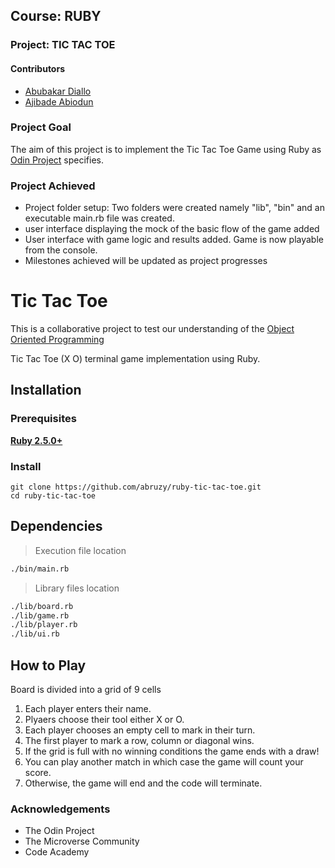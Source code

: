 ## Course: RUBY
### Project: TIC TAC TOE

#### Contributors
* [Abubakar Diallo](https://github.com/abruzy)
* [Ajibade Abiodun](https://github.com/Tripple-A)

### Project Goal

The aim of this project is to implement the Tic Tac Toe Game using Ruby as [Odin Project](https://www.theodinproject.com/courses/ruby-programming/lessons/oop) specifies.


### Project Achieved
* Project folder setup: Two folders were created namely "lib", "bin" and an executable main.rb file was created.
* user interface displaying the mock of the basic flow of the game added
* User interface with game logic and results added. Game is now playable from the console.
* Milestones achieved will be updated as project progresses

# Tic Tac Toe
This is a collaborative project to test our understanding of the [Object Oriented Programming](https://en.wikipedia.org/wiki/Object-oriented_programming)

Tic Tac Toe (X O) terminal game implementation using Ruby.

## Installation

### Prerequisites

**[Ruby 2.5.0+](https://www.ruby-lang.org/en/downloads/)**

### Install

```console
git clone https://github.com/abruzy/ruby-tic-tac-toe.git
cd ruby-tic-tac-toe
```

## Dependencies

> Execution file location

```sh
./bin/main.rb
```

> Library files location

```sh
./lib/board.rb
./lib/game.rb
./lib/player.rb
./lib/ui.rb
```

## How to Play

Board is divided into a grid of 9 cells

1. Each player enters their name.
2. Plyaers choose their tool either X or O.
3. Each player chooses an empty cell to mark in their turn.
4. The first player to mark a row, column or diagonal wins.
5. If the grid is full with no winning conditions the game ends with a draw!
6. You can play another match in which case the game will count your score.
7. Otherwise, the game will end and the code will terminate.

### Acknowledgements
* The Odin Project
* The Microverse Community
* Code Academy
